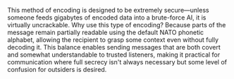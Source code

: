 This method of encoding is designed to be extremely secure—unless someone feeds gigabytes of encoded data into a brute-force AI, it is virtually uncrackable. Why use this type of encoding? Because parts of the message remain partially readable using the default NATO phonetic alphabet, allowing the recipient to grasp some context even without fully decoding it. This balance enables sending messages that are both covert and somewhat understandable to trusted listeners, making it practical for communication where full secrecy isn't always necessary but some level of confusion for outsiders is desired.
